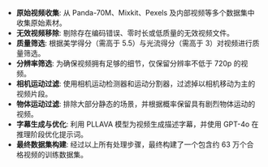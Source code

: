  - **原始视频收集**: 从 Panda-70M、Mixkit、Pexels 及内部视频等多个数据集中收集原始素材。
 - **无效视频移除**: 剔除存在编码错误、零时长或低质量的无效视频文件。
 - **质量筛选**: 根据美学得分（需高于 5.5）与光流得分（需高于 3）对视频进行质量筛选。
 - **分辨率筛选**: 为确保视频拥有足够的细节，仅保留分辨率不低于 720p 的视频。
 - **相机运动过滤**: 使用相机运动检测器和运动分割器，过滤掉以相机移动为主的视频片段。
 - **物体运动过滤**: 排除大部分静态的场景，并根据概率保留具有剧烈物体运动的视频。
 - **字幕生成与优化**: 利用 PLLAVA 模型为视频生成描述字幕，并使用 GPT-4o 在推理阶段优化提示词。
 - **最终数据集构建**: 经过以上所有处理步骤，最终构建了一个包含约 63 万个合格视频的训练数据集。